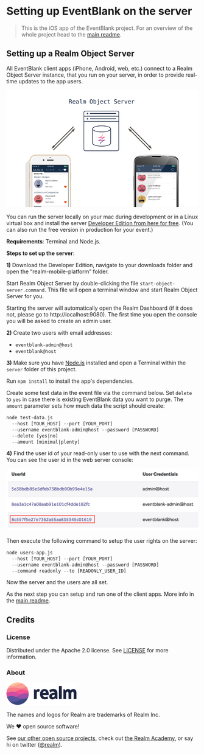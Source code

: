 # Setting up EventBlank on the server

> This is the iOS app of the EventBlank project. For an overview of the whole project head to the [main readme](../README.md).

## Setting up a Realm Object Server

All EventBlank client apps (iPhone, Android, web, etc.) connect to a Realm Object Server instance, that you run on your server, in order to provide real-time updates to the app users.

![](../assets/server.png)

You can run the server locally on your mac during development or in a Linux virtual box and install the server [Developer Edition from here for free](https://realm.io/products/realm-mobile-platform). (You can also run the free version in production for your event.)

**Requirements**: Terminal and Node.js.

**Steps to set up the server**:

**1)** Download the Developer Edition, navigate to your downloads folder and open the “realm-mobile-platform” folder.

Start Realm Object Server by double-clicking the file `start-object-server.command`. This file will open a terminal window and start Realm Object Server for you.

Starting the server will automatically open the Realm Dashboard (if it does not, please go to http://localhost:9080). The first time you open the console you will be asked to create an admin user.

**2)** Create two users with email addresses:

* `eventblank-admin@host`
* `eventblank@host`

**3)** Make sure you have [Node.js](https://nodejs.org) installed and open a Terminal within the `server` folder of this project.

Run `npm install` to install the app's dependencies.

Create some test data in the event file via the command below. Set `delete` to `yes` in case there is existing EventBlank data you want to purge. The `amount` parameter sets how much data the script should create:

```none
node test-data.js 
  --host [YOUR_HOST] --port [YOUR_PORT] 
  --username eventblank-admin@host --password [PASSWORD] 
  --delete [yes|no]
  --amount [minimal|plenty]
```

**4)** Find the user id of your read-only user to use with the next command. You can see the user id in the web server console:

![](../assets/readonly-id.png)

Then execute the following command to setup the user rights on the server:

```none
node users-app.js 
  --host [YOUR_HOST] --port [YOUR_PORT] 
  --username eventblank-admin@host --password [PASSWORD] 
  --command readonly --to [READONLY_USER_ID]
```

Now the server and the users are all set. 

As the next step you can setup and run one of the client apps. More info in the [main readme](../README.md).

## Credits

### License

Distributed under the Apache 2.0 license. See [LICENSE](../LICENSE) for more information.

### About

<img src="../assets/realm.png" width="184" />

The names and logos for Realm are trademarks of Realm Inc.

We :heart: open source software!

See [our other open source projects](https://realm.github.io), check out [the Realm Academy](https://academy.realm.io), or say hi on twitter ([@realm](https://twitter.com/realm)).
